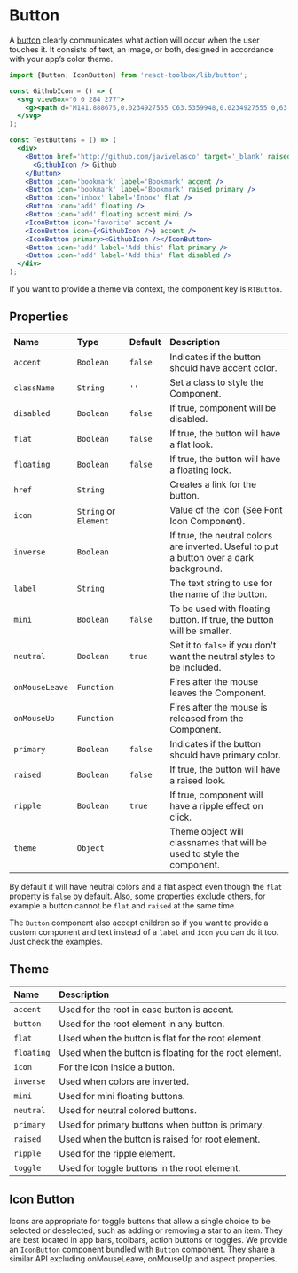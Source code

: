 # Button

A [button](https://www.google.com/design/spec/components/buttons.html) clearly communicates what action will occur when the user touches it. It consists of text, an image, or both, designed in accordance with your app’s color theme.

<!-- example -->
```jsx
import {Button, IconButton} from 'react-toolbox/lib/button';

const GithubIcon = () => (
  <svg viewBox="0 0 284 277">
    <g><path d="M141.888675,0.0234927555 C63.5359948,0.0234927555 0,63.5477395 0,141.912168 C0,204.6023 40.6554239,257.788232 97.0321356,276.549924 C104.12328,277.86336 106.726656,273.471926 106.726656,269.724287 C106.726656,266.340838 106.595077,255.16371 106.533987,243.307542 C67.0604204,251.890693 58.7310279,226.56652 58.7310279,226.56652 C52.2766299,210.166193 42.9768456,205.805304 42.9768456,205.805304 C30.1032937,196.998939 43.9472374,197.17986 43.9472374,197.17986 C58.1953153,198.180797 65.6976425,211.801527 65.6976425,211.801527 C78.35268,233.493192 98.8906827,227.222064 106.987463,223.596605 C108.260955,214.426049 111.938106,208.166669 115.995895,204.623447 C84.4804813,201.035582 51.3508808,188.869264 51.3508808,134.501475 C51.3508808,119.01045 56.8936274,106.353063 65.9701981,96.4165325 C64.4969882,92.842765 59.6403297,78.411417 67.3447241,58.8673023 C67.3447241,58.8673023 79.2596322,55.0538738 106.374213,73.4114319 C117.692318,70.2676443 129.83044,68.6910512 141.888675,68.63701 C153.94691,68.6910512 166.09443,70.2676443 177.433682,73.4114319 C204.515368,55.0538738 216.413829,58.8673023 216.413829,58.8673023 C224.13702,78.411417 219.278012,92.842765 217.804802,96.4165325 C226.902519,106.353063 232.407672,119.01045 232.407672,134.501475 C232.407672,188.998493 199.214632,200.997988 167.619331,204.510665 C172.708602,208.913848 177.243363,217.54869 177.243363,230.786433 C177.243363,249.771339 177.078889,265.050898 177.078889,269.724287 C177.078889,273.500121 179.632923,277.92445 186.825101,276.531127 C243.171268,257.748288 283.775,204.581154 283.775,141.912168 C283.775,63.5477395 220.248404,0.0234927555 141.888675,0.0234927555" /></g>
  </svg>
);

const TestButtons = () => (
  <div>
    <Button href='http://github.com/javivelasco' target='_blank' raised>
      <GithubIcon /> Github
    </Button>
    <Button icon='bookmark' label='Bookmark' accent />
    <Button icon='bookmark' label='Bookmark' raised primary />
    <Button icon='inbox' label='Inbox' flat />
    <Button icon='add' floating />
    <Button icon='add' floating accent mini />
    <IconButton icon='favorite' accent />
    <IconButton icon={<GithubIcon />} accent />
    <IconButton primary><GithubIcon /></IconButton>
    <Button icon='add' label='Add this' flat primary />
    <Button icon='add' label='Add this' flat disabled />
  </div>
);
```

If you want to provide a theme via context, the component key is `RTButton`.

## Properties

| Name              | Type                  | Default     | Description|
|:-----|:-----|:-----|:-----|
| `accent`          | `Boolean`             | `false`     | Indicates if the button should have accent color.|
| `className`       | `String`              | `''`        | Set a class to style the Component.|
| `disabled`        | `Boolean`             | `false`     | If true, component will be disabled.|
| `flat`            | `Boolean`             | `false`     | If true, the button will have a flat look. |
| `floating`        | `Boolean`             | `false`     | If true, the button will have a floating look. |
| `href`            | `String`              |             | Creates a link for the button. |
| `icon`            | `String` or `Element` |             | Value of the icon (See Font Icon Component). |
| `inverse`         | `Boolean`             |             | If true, the neutral colors are inverted. Useful to put a button over a dark background. |
| `label`           | `String`              |             | The text string to use for the name of the button.|
| `mini`            | `Boolean`             | `false`     | To be used with floating button. If true, the button will be smaller.|
| `neutral`         | `Boolean`             | `true`      | Set it to `false` if you don't want the neutral styles to be included.|
| `onMouseLeave`    | `Function`            |             | Fires after the mouse leaves the Component.|
| `onMouseUp`       | `Function`            |             | Fires after the mouse is released from the Component.|
| `primary`         | `Boolean`             | `false`     | Indicates if the button should have primary color.|
| `raised`          | `Boolean`             | `false`     | If true, the button will have a raised look. |
| `ripple`          | `Boolean`             | `true`      | If true, component will have a ripple effect on click.|
| `theme`           | `Object`              |             | Theme object will classnames that will be used to style the component.|

By default it will have neutral colors and a flat aspect even though the `flat` property is `false` by default. Also, some properties exclude others, for example a button cannot be `flat` and `raised` at the same time.

The `Button` component also accept children so if you want to provide a custom component and text instead of a `label` and `icon` you can do it too. Just check the examples.

## Theme

| Name       | Description|
|:-----------|:-----------|
| `accent`   | Used for the root in case button is accent.|
| `button`   | Used for the root element in any button.|
| `flat`     | Used when the button is flat for the root element.|
| `floating` | Used when the button is floating for the root element.|
| `icon`     | For the icon inside a button.|
| `inverse`  | Used when colors are inverted.|
| `mini`     | Used for mini floating buttons.|
| `neutral`  | Used for neutral colored buttons.|
| `primary`  | Used for primary buttons when button is primary.|
| `raised`   | Used when the button is raised for root element.|
| `ripple`   | Used for the ripple element.|
| `toggle`   | Used for toggle buttons in the root element.|

## Icon Button

Icons are appropriate for toggle buttons that allow a single choice to be selected or deselected, such as adding or removing a star to an item. They are best located in app bars, toolbars, action buttons or toggles. We provide an `IconButton` component bundled with `Button` component. They share a similar API excluding onMouseLeave, onMouseUp and aspect properties.
